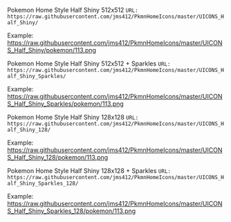 Pokemon Home Style Half Shiny 512x512
`URL: https://raw.githubusercontent.com/jms412/PkmnHomeIcons/master/UICONS_Half_Shiny/`

Example: https://raw.githubusercontent.com/jms412/PkmnHomeIcons/master/UICONS_Half_Shiny/pokemon/113.png


Pokemon Home Style Half Shiny 512x512 + Sparkles
`URL: https://raw.githubusercontent.com/jms412/PkmnHomeIcons/master/UICONS_Half_Shiny_Sparkles/`

Example: https://raw.githubusercontent.com/jms412/PkmnHomeIcons/master/UICONS_Half_Shiny_Sparkles/pokemon/113.png


Pokemon Home Style Half Shiny 128x128
`URL: https://raw.githubusercontent.com/jms412/PkmnHomeIcons/master/UICONS_Half_Shiny_128/`

Example: https://raw.githubusercontent.com/jms412/PkmnHomeIcons/master/UICONS_Half_Shiny_128/pokemon/113.png


Pokemon Home Style Half Shiny 128x128 + Sparkles
`URL: https://raw.githubusercontent.com/jms412/PkmnHomeIcons/master/UICONS_Half_Shiny_Sparkles_128/`

Example: https://raw.githubusercontent.com/jms412/PkmnHomeIcons/master/UICONS_Half_Shiny_Sparkles_128/pokemon/113.png
